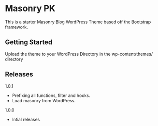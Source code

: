 # Masonry PK

This is a starter Masonry Blog WordPress Theme based off the Bootstrap framework.

## Getting Started

Upload the theme to your WordPress Directory in the wp-content/themes/ directory

## Releases

1.0.1
- Prefixing all functions, filter and hooks.
- Load masonry from WordPress.  

1.0.0
- Intial releases
